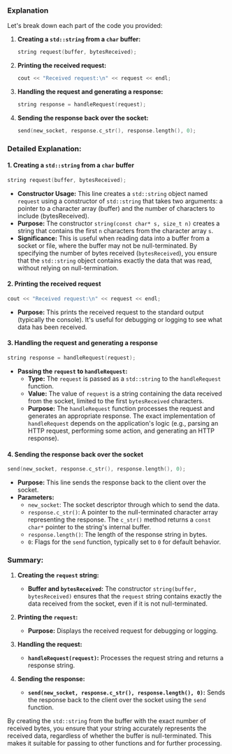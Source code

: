 ### Explanation

Let's break down each part of the code you provided:

1. **Creating a `std::string` from a `char` buffer:**
    ```cpp
    string request(buffer, bytesReceived);
    ```
2. **Printing the received request:**
    ```cpp
    cout << "Received request:\n" << request << endl;
    ```
3. **Handling the request and generating a response:**
    ```cpp
    string response = handleRequest(request);
    ```
4. **Sending the response back over the socket:**
    ```cpp
    send(new_socket, response.c_str(), response.length(), 0);
    ```

### Detailed Explanation:

#### 1. Creating a `std::string` from a `char` buffer
```cpp
string request(buffer, bytesReceived);
```
- **Constructor Usage:** This line creates a `std::string` object named `request` using a constructor of `std::string` that takes two arguments: a pointer to a character array (buffer) and the number of characters to include (bytesReceived).
- **Purpose:** The constructor `string(const char* s, size_t n)` creates a string that contains the first `n` characters from the character array `s`.
- **Significance:** This is useful when reading data into a buffer from a socket or file, where the buffer may not be null-terminated. By specifying the number of bytes received (`bytesReceived`), you ensure that the `std::string` object contains exactly the data that was read, without relying on null-termination.

#### 2. Printing the received request
```cpp
cout << "Received request:\n" << request << endl;
```
- **Purpose:** This prints the received request to the standard output (typically the console). It's useful for debugging or logging to see what data has been received.

#### 3. Handling the request and generating a response
```cpp
string response = handleRequest(request);
```
- **Passing the `request` to `handleRequest`:**
  - **Type:** The `request` is passed as a `std::string` to the `handleRequest` function.
  - **Value:** The value of `request` is a string containing the data received from the socket, limited to the first `bytesReceived` characters.
  - **Purpose:** The `handleRequest` function processes the request and generates an appropriate response. The exact implementation of `handleRequest` depends on the application's logic (e.g., parsing an HTTP request, performing some action, and generating an HTTP response).

#### 4. Sending the response back over the socket
```cpp
send(new_socket, response.c_str(), response.length(), 0);
```
- **Purpose:** This line sends the response back to the client over the socket.
- **Parameters:**
  - `new_socket`: The socket descriptor through which to send the data.
  - `response.c_str()`: A pointer to the null-terminated character array representing the response. The `c_str()` method returns a `const char*` pointer to the string's internal buffer.
  - `response.length()`: The length of the response string in bytes.
  - `0`: Flags for the `send` function, typically set to `0` for default behavior.

### Summary:

1. **Creating the `request` string:**
   - **Buffer and `bytesReceived`:** The constructor `string(buffer, bytesReceived)` ensures that the `request` string contains exactly the data received from the socket, even if it is not null-terminated.

2. **Printing the `request`:**
   - **Purpose:** Displays the received request for debugging or logging.

3. **Handling the request:**
   - **`handleRequest(request)`:** Processes the request string and returns a response string.

4. **Sending the response:**
   - **`send(new_socket, response.c_str(), response.length(), 0)`:** Sends the response back to the client over the socket using the `send` function.

By creating the `std::string` from the buffer with the exact number of received bytes, you ensure that your string accurately represents the received data, regardless of whether the buffer is null-terminated. This makes it suitable for passing to other functions and for further processing.